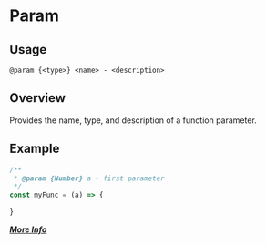 # Param

## Usage
`@param {<type>} <name> - <description>`
 
## Overview
Provides the name, type, and description of a function parameter.

## Example
```javascript
/** 
 * @param {Number} a - first parameter
 */
const myFunc = (a) => {
    
}
```

**[_More Info_](http://usejsdoc.org/tags-param.html)**
